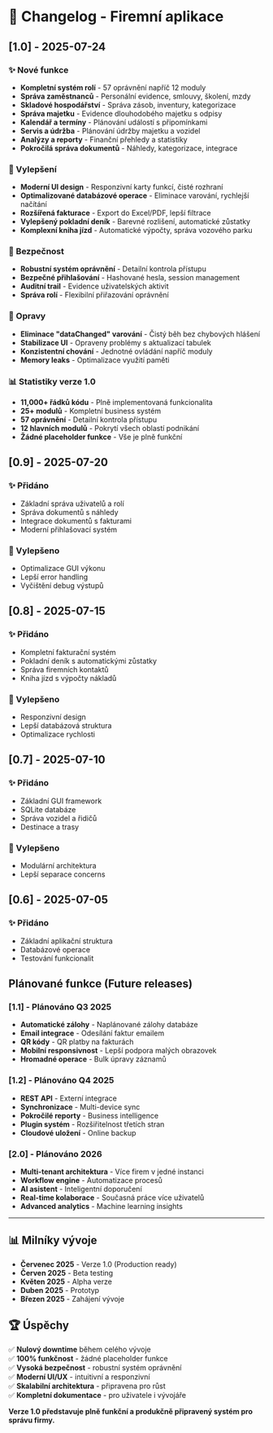# 📝 Changelog - Firemní aplikace

## [1.0] - 2025-07-24

### ✨ Nové funkce
- **Kompletní systém rolí** - 57 oprávnění napříč 12 moduly
- **Správa zaměstnanců** - Personální evidence, smlouvy, školení, mzdy
- **Skladové hospodářství** - Správa zásob, inventury, kategorizace
- **Správa majetku** - Evidence dlouhodobého majetku s odpisy
- **Kalendář a termíny** - Plánování událostí s připomínkami
- **Servis a údržba** - Plánování údržby majetku a vozidel
- **Analýzy a reporty** - Finanční přehledy a statistiky
- **Pokročilá správa dokumentů** - Náhledy, kategorizace, integrace

### 🔧 Vylepšení
- **Moderní UI design** - Responzivní karty funkcí, čisté rozhraní
- **Optimalizované databázové operace** - Eliminace varování, rychlejší načítání
- **Rozšířená fakturace** - Export do Excel/PDF, lepší filtrace
- **Vylepšený pokladní deník** - Barevné rozlišení, automatické zůstatky
- **Komplexní kniha jízd** - Automatické výpočty, správa vozového parku

### 🔐 Bezpečnost
- **Robustní systém oprávnění** - Detailní kontrola přístupu
- **Bezpečné přihlašování** - Hashované hesla, session management
- **Auditní trail** - Evidence uživatelských aktivit
- **Správa rolí** - Flexibilní přiřazování oprávnění

### 🐛 Opravy
- **Eliminace "dataChanged" varování** - Čistý běh bez chybových hlášení
- **Stabilizace UI** - Opraveny problémy s aktualizací tabulek
- **Konzistentní chování** - Jednotné ovládání napříč moduly
- **Memory leaks** - Optimalizace využití paměti

### 📊 Statistiky verze 1.0
- **11,000+ řádků kódu** - Plně implementovaná funkcionalita
- **25+ modulů** - Kompletní business systém
- **57 oprávnění** - Detailní kontrola přístupu
- **12 hlavních modulů** - Pokrytí všech oblastí podnikání
- **Žádné placeholder funkce** - Vše je plně funkční

## [0.9] - 2025-07-20

### ✨ Přidáno
- Základní správa uživatelů a rolí
- Správa dokumentů s náhledy
- Integrace dokumentů s fakturami
- Moderní přihlašovací systém

### 🔧 Vylepšeno
- Optimalizace GUI výkonu
- Lepší error handling
- Vyčištění debug výstupů

## [0.8] - 2025-07-15

### ✨ Přidáno
- Kompletní fakturační systém
- Pokladní deník s automatickými zůstatky
- Správa firemních kontaktů
- Kniha jízd s výpočty nákladů

### 🔧 Vylepšeno
- Responzivní design
- Lepší databázová struktura
- Optimalizace rychlosti

## [0.7] - 2025-07-10

### ✨ Přidáno
- Základní GUI framework
- SQLite databáze
- Správa vozidel a řidičů
- Destinace a trasy

### 🔧 Vylepšeno
- Modulární architektura
- Lepší separace concerns

## [0.6] - 2025-07-05

### ✨ Přidáno
- Základní aplikační struktura
- Databázové operace
- Testování funkcionalit

## Plánované funkce (Future releases)

### [1.1] - Plánováno Q3 2025
- **Automatické zálohy** - Naplánované zálohy databáze
- **Email integrace** - Odesílání faktur emailem
- **QR kódy** - QR platby na fakturách
- **Mobilní responsivnost** - Lepší podpora malých obrazovek
- **Hromadné operace** - Bulk úpravy záznamů

### [1.2] - Plánováno Q4 2025
- **REST API** - Externí integrace
- **Synchronizace** - Multi-device sync
- **Pokročilé reporty** - Business intelligence
- **Plugin systém** - Rozšiřitelnost třetích stran
- **Cloudové uložení** - Online backup

### [2.0] - Plánováno 2026
- **Multi-tenant architektura** - Více firem v jedné instanci
- **Workflow engine** - Automatizace procesů
- **AI asistent** - Inteligentní doporučení
- **Real-time kolaborace** - Současná práce více uživatelů
- **Advanced analytics** - Machine learning insights

---

## 📊 Milníky vývoje

- **Červenec 2025** - Verze 1.0 (Production ready)
- **Červen 2025** - Beta testing
- **Květen 2025** - Alpha verze
- **Duben 2025** - Prototyp
- **Březen 2025** - Zahájení vývoje

## 🏆 Úspěchy

✅ **Nulový downtime** během celého vývoje  
✅ **100% funkčnost** - žádné placeholder funkce  
✅ **Vysoká bezpečnost** - robustní systém oprávnění  
✅ **Moderní UI/UX** - intuitivní a responzivní  
✅ **Skalabilní architektura** - připravena pro růst  
✅ **Kompletní dokumentace** - pro uživatele i vývojáře  

**Verze 1.0 představuje plně funkční a produkčně připravený systém pro správu firmy.**
